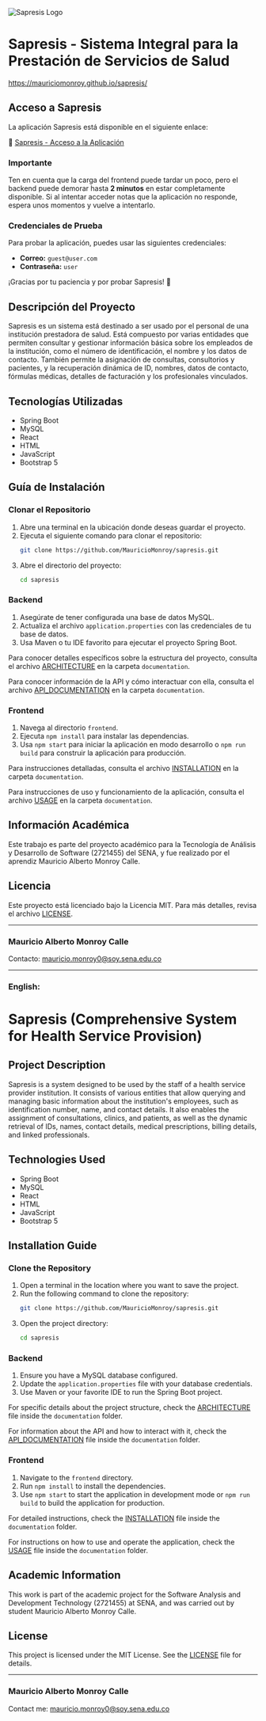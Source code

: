 ![Sapresis Logo](backend/src/main/resources/images/sapresis-logo.png)

# Sapresis - Sistema Integral para la Prestación de Servicios de Salud
https://mauriciomonroy.github.io/sapresis/

## Acceso a Sapresis

La aplicación Sapresis está disponible en el siguiente enlace:

🔗 [Sapresis - Acceso a la Aplicación](https://www.sapresis.rf.gd/)

### Importante
Ten en cuenta que la carga del frontend puede tardar un poco, pero el backend puede demorar hasta **2 minutos** en estar completamente disponible. Si al intentar acceder notas que la aplicación no responde, espera unos momentos y vuelve a intentarlo.

### Credenciales de Prueba
Para probar la aplicación, puedes usar las siguientes credenciales:

- **Correo:** `guest@user.com`
- **Contraseña:** `user`

¡Gracias por tu paciencia y por probar Sapresis! 🚀

## Descripción del Proyecto

Sapresis es un sistema está destinado a ser usado por el personal de una institución prestadora de salud. Está compuesto
por
varias entidades que permiten consultar y gestionar información básica sobre los empleados de la institución, como el
número de identificación, el nombre y los datos de contacto. También permite la asignación de consultas, consultorios y
pacientes, y la recuperación dinámica de ID, nombres, datos de contacto, fórmulas médicas, detalles de facturación y los
profesionales vinculados.

## Tecnologías Utilizadas

- Spring Boot
- MySQL
- React
- HTML
- JavaScript
- Bootstrap 5

## Guía de Instalación

### Clonar el Repositorio

1. Abre una terminal en la ubicación donde deseas guardar el proyecto.
2. Ejecuta el siguiente comando para clonar el repositorio:
   ```bash
   git clone https://github.com/MauricioMonroy/sapresis.git
    ```
3. Abre el directorio del proyecto:
   ```bash
   cd sapresis
   ```

### Backend

1. Asegúrate de tener configurada una base de datos MySQL.
2. Actualiza el archivo `application.properties` con las credenciales de tu base de datos.
3. Usa Maven o tu IDE favorito para ejecutar el proyecto Spring Boot.

Para conocer detalles específicos sobre la estructura del proyecto, consulta el archivo [ARCHITECTURE](documentation/ARCHITECTURE.md) en la carpeta `documentation`.

Para conocer información de la API y cómo interactuar con ella, consulta el archivo [API_DOCUMENTATION](documentation/API_DOCUMENTATION.md) en la carpeta `documentation`.

### Frontend

1. Navega al directorio `frontend`.
2. Ejecuta `npm install` para instalar las dependencias.
3. Usa `npm start` para iniciar la aplicación en modo desarrollo o `npm run build` para construir la aplicación para
   producción.

Para instrucciones detalladas, consulta el archivo [INSTALLATION](documentation/INSTALLATION.md) en la carpeta `documentation`.

Para instrucciones de uso y funcionamiento de la aplicación, consulta el archivo [USAGE](documentation/USAGE.md) en la carpeta `documentation`.

## Información Académica

Este trabajo es parte del proyecto académico para la Tecnología de Análisis y Desarrollo de Software (2721455) del SENA,
y fue realizado por el aprendiz Mauricio Alberto Monroy Calle.

## Licencia

Este proyecto está licenciado bajo la Licencia MIT. Para más detalles, revisa el archivo [LICENSE](LICENSE.md).

___

### Mauricio Alberto Monroy Calle

Contacto: mauricio.monroy0@soy.sena.edu.co
___

### **English:**

# Sapresis (Comprehensive System for Health Service Provision)

## Project Description

Sapresis is a system designed to be used by the staff of a health service provider institution. It consists of various
entities
that allow querying and managing basic information about the institution's employees, such as identification number,
name, and contact details. It also enables the assignment of consultations, clinics, and patients, as well as the
dynamic retrieval of IDs, names, contact details, medical prescriptions, billing details, and linked professionals.

## Technologies Used

- Spring Boot
- MySQL
- React
- HTML
- JavaScript
- Bootstrap 5

## Installation Guide

### Clone the Repository

1. Open a terminal in the location where you want to save the project.
2. Run the following command to clone the repository:
   ```bash
   git clone https://github.com/MauricioMonroy/sapresis.git
    ```
3. Open the project directory:
   ```bash
   cd sapresis
   ```

### Backend

1. Ensure you have a MySQL database configured.
2. Update the `application.properties` file with your database credentials.
3. Use Maven or your favorite IDE to run the Spring Boot project.

For specific details about the project structure, check the [ARCHITECTURE](documentation/ARCHITECTURE.md) file inside the `documentation` folder.

For information about the API and how to interact with it, check the [API_DOCUMENTATION](documentation/API_DOCUMENTATION.md) file inside the `documentation` folder.

### Frontend

1. Navigate to the `frontend` directory.
2. Run `npm install` to install the dependencies.
3. Use `npm start` to start the application in development mode or `npm run build` to build the application for
   production.

For detailed instructions, check the [INSTALLATION](documentation/INSTALLATION.md) file inside the `documentation` folder.

For instructions on how to use and operate the application, check the [USAGE](documentation/USAGE.md) file inside the `documentation` folder.

## Academic Information

This work is part of the academic project for the Software Analysis and Development Technology (2721455) at SENA, and
was carried out by student Mauricio Alberto Monroy Calle.

## License

This project is licensed under the MIT License. See the [LICENSE](LICENSE) file for details.


---

### Mauricio Alberto Monroy Calle

Contact me: mauricio.monroy0@soy.sena.edu.co 

